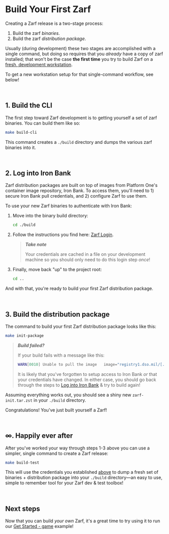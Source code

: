# Build Your First Zarf

Creating a Zarf release is a two-stage process:
1. Build the zarf _binaries_.
1. Build the zarf _distribution package_.

Usually (during development) these two stages are accomplished with a single command, but doing so requires that you _already_ have a copy of zarf installed; that won't be the case **the first time** you try to build Zarf on a [fresh, development workstation](./workstation.md#i-need-a-dev-machine).

To get a new workstation setup for that single-command workflow, see below!

&nbsp;


## 1. Build the CLI

The first step toward Zarf development is to getting yourself a set of zarf binaries.  You can build them like so:

```sh
make build-cli
```
This command creates a `./build` directory and dumps the various zarf binaries into it.

&nbsp;


## 2. Log into Iron Bank

Zarf distribution packages are built on top of images from Platform One's container image repository, Iron Bank. To access them, you'll need to 1) secure Iron Bank pull credentials, and 2) configure Zarf to use them.

To use your new Zarf binaries to authenticate with Iron Bank:

1. Move into the binary build directory:

    ```sh
    cd ./build
    ```

2. Follow the instructions you find here: [Zarf Login](./docs/ironbank#zarf-login).

    > _**Take note**_
    >
    > Your credentials are cached in a file on your development machine so you should only need to do this login step _once_!

3. Finally, move back "up" to the project root:

    ```sh
    cd ..
    ```

And with that, you're ready to build your first Zarf distribution package.

&nbsp;


## 3. Build the distribution package

The command to build your first Zarf distribution package looks like this:

```sh
make init-package
```

> _**Build failed?**_
>
> If your build fails with a message like this:
> ```sh
> WARN[0010] Unable to pull the image   image="registry1.dso.mil/[...]"
> ```
> It is likely that you've forgotten to setup access to Iron Bank _or_ that your credentials have changed. In either case, you should go back through the steps to [Log into Iron Bank](#2-log-into-iron-bank) & try to build again!

Assuming everything works out, you should see a shiny new `zarf-init.tar.zst` in your `./build` directory.

Congratulations!  You've just built yourself a Zarf!

&nbsp;


## &#8734;. Happily ever after

After you've worked your way through steps 1-3 above you can use a simpler, single command to create a Zarf release:

```sh
make build-test
```

This will use the credentials you established [above](#2-log-into-iron-bank) to dump a fresh set of binaries + distribution package into your `./build` directory&mdash;an easy to use, simple to remember tool for your Zarf dev & test toolbox!

&nbsp;


## Next steps

Now that you can build _your own_ Zarf, it's a great time to try using it to run our [Get Started - game](#) example!
<!-- update link once Get Started page is written! -->